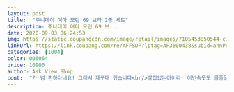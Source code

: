 ```yaml
---
layout: post 
title:  "주니데이 여아 모던 69 브라 2종 세트" 
description: 주니데이 여아 모던 69 브 ..
date: 2020-09-03 06:24:53 
img: https://static.coupangcdn.com/image/retail/images/7105453050544-c71c74ff-047d-4097-8c1d-5afc2136052b.jpg 
linkUrl: https://link.coupang.com/re/AFFSDP?lptag=AF3600438&subid=ahnPublicAsk&pageKey=1421913442&itemId=2460537564&vendorItemId=70454045967&traceid=V0-113-a04323c10ae5f354 
categories: [1004] 
color: 006064 
price: 10900 
author: Ask View Shop 
cont:  "가 넘 편하다네요! 그래서 재구매 했습니다<br/>살집없는아이라  이번속옷도 클줄알았는데 밑라인이 있어서 그런지  헐렁거리지않고 좋네요 ㅎ<br/>손으로 계속 불편해서 내리던데 이건 브라 밑 밴드<br/>초5 되게 편하다네요! 다른 제품은 아이가 브라를<br/>초등5학년언니들이 좋다고 잘착용하네요<br/>" 
---
```

